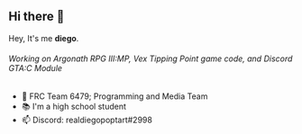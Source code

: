 ## Hi there 👋

Hey, It's me **diego**.

###### Working on Argonath RPG III:MP, Vex Tipping Point game code, and Discord GTA:C Module

- 🤖 FRC Team 6479; Programming and Media Team
- 📚 I'm a high school student
- 📫 Discord: realdiegopoptart#2998
